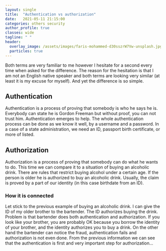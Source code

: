 ```yaml
---
layout: single
title:  "Authentication vs authorization"
date:   2021-05-11 21:15:00
categories: others security
author_profile: true
classes: wide
tagline: " "
header:
  overlay_image: /assets/images/faris-mohammed-d30sszrW7Vw-unsplash.jpg
  particles: true
---
```

Both terms are very familiar to me however I hesitate for a second every time when asked for the difference. The reason for the hesitation
is that I am not an English native speaker and both terms are looking very similar (at least it is my excuse for myself).
And yet the difference is so simple.

## Authentication
Authentication is a process of proving that somebody is who he says he is. Everybody can state he is Gordon Freeman but without proof, 
you can not trust him. Authentication emerges to help. The whole authentication process can be done as we know it well, by a username 
and a password. In a case of a state administration, we need an ID, passport birth certificate, or more of listed.

## Authorization
Authorization is a process of proving that somebody can do what he wants to do. This time we can compare it to a situation of buying
an alcoholic drink. There are rules that restrict buying alcohol under a certain age. If the person is older he is authorized to buy an
alcoholic drink. Usually, the claim is proved by a part of our identity (in this case birthdate from an ID).

### How it is connected
Let stick to the previous example of buying an alcoholic drink. I can give the ID of my older brother to the bartender. The ID authorizes 
buying the drink. Problem is that bartender does both authentication and authorization. If you look like your brother, you are probably 
OK because you borrow the identity of your brother, and the identity authorizes you to buy a drink. On the other hand the bartender
can notice the fraud, authentication fails and authorization is not even done.
From the previous information we can see that the authentication is first and very important step for authorization...